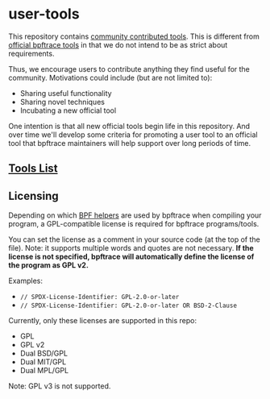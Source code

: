 # user-tools

This repository contains [community contributed tools](TOOLS.md). This is different from
[official bpftrace tools][0] in that we do not intend to be as strict about
requirements.

Thus, we encourage users to contribute anything they find useful for the
community. Motivations could include (but are not limited to):

* Sharing useful functionality
* Sharing novel techniques
* Incubating a new official tool

One intention is that all new official tools begin life in this repository. And
over time we'll develop some criteria for promoting a user tool to an official
tool that bpftrace maintainers will help support over long periods of time.

[0]: https://github.com/bpftrace/bpftrace/blob/master/CONTRIBUTING-TOOLS.md

## [Tools List](TOOLS.md)

## Licensing

Depending on which [BPF helpers](kernel-versions.md#helpers) are used by 
bpftrace when compiling your program, a GPL-compatible license is required for 
bpftrace programs/tools.

You can set the license as a comment in your source code (at the top of the 
file). Note: it supports multiple words and quotes are not necessary. **If the 
license is not specified, bpftrace will automatically define the license of the 
program as GPL v2.**

Examples:

- `// SPDX-License-Identifier: GPL-2.0-or-later`
- `// SPDX-License-Identifier: GPL-2.0-or-later OR BSD-2-Clause`

Currently, only these licenses are supported in this repo:

- GPL
- GPL v2
- Dual BSD/GPL
- Dual MIT/GPL
- Dual MPL/GPL

Note: GPL v3 is not supported.